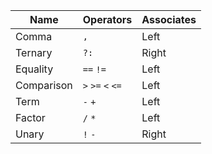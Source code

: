| Name       | Operators         | Associates |
|------------|-------------------|------------|
| Comma      | `,`               | Left       |
| Ternary    | `?:`              | Right      |
| Equality   | `==` `!=`         | Left       |
| Comparison | `>` `>=` `<` `<=` | Left       |
| Term       | `-` `+`           | Left       |
| Factor     | `/` `*`           | Left       |
| Unary      | `!` `-`           | Right      |